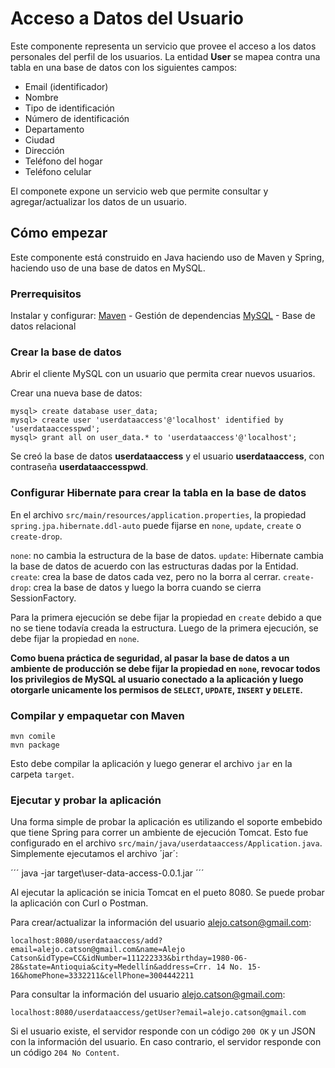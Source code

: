 # Acceso a Datos del Usuario

Este componente representa un servicio que provee el acceso a los datos personales del perfil de los usuarios. La entidad **User** se mapea contra una tabla en una base de datos con los siguientes campos:
- Email (identificador)
- Nombre
- Tipo de identificación
- Número de identificación
- Departamento
- Ciudad
- Dirección
- Teléfono del hogar
- Teléfono celular

El componete expone un servicio web que permite consultar y agregar/actualizar los datos de un usuario.

## Cómo empezar

Este componente está construido en Java haciendo uso de Maven y Spring, haciendo uso de una base de datos en MySQL.

### Prerrequisitos

Instalar y configurar:
[Maven](https://maven.apache.org/) - Gestión de dependencias
[MySQL](https://www.mysql.com/) - Base de datos relacional

### Crear la base de datos

Abrir el cliente MySQL con un usuario que permita crear nuevos usuarios.

Crear una nueva base de datos:
```
mysql> create database user_data;
mysql> create user 'userdataaccess'@'localhost' identified by 'userdataaccesspwd';
mysql> grant all on user_data.* to 'userdataaccess'@'localhost';
```

Se creó la base de datos **userdataaccess** y el usuario **userdataaccess**, con contraseña **userdataaccesspwd**.


### Configurar Hibernate para crear la tabla en la base de datos

En el archivo `src/main/resources/application.properties`, la propiedad `spring.jpa.hibernate.ddl-auto` puede fijarse en `none`, `update`, `create` o `create-drop`.

`none`: no cambia la estructura de la base de datos.
`update`: Hibernate cambia la base de datos de acuerdo con las estructuras dadas por la Entidad.
`create`: crea la base de datos cada vez, pero no la borra al cerrar.
`create-drop`: crea la base de datos y luego la borra cuando se cierra SessionFactory.

Para la primera ejecución se debe fijar la propiedad en `create` debido a que no se tiene todavía creada la estructura. Luego de la primera ejecución, se debe fijar la propiedad en `none`.

**__Como buena práctica de seguridad, al pasar la base de datos a un ambiente de producción se debe fijar la propiedad en `none`, revocar todos los privilegios de MySQL al usuario conectado a la aplicación y luego otorgarle unicamente los permisos de `SELECT`, `UPDATE`, `INSERT` y `DELETE`.__**

### Compilar y empaquetar con Maven

```
mvn comile
mvn package
```

Esto debe compilar la aplicación y luego generar el archivo `jar` en la carpeta `target`.

### Ejecutar y probar la aplicación

Una forma simple de probar la aplicación es utilizando el soporte embebido que tiene Spring para correr un ambiente de ejecución Tomcat. Esto fue configurado en el archivo `src/main/java/userdataaccess/Application.java`. Simplemente ejecutamos el archivo ´jar´:

´´´
java -jar target\user-data-access-0.0.1.jar
´´´

Al ejecutar la aplicación se inicia Tomcat en el pueto 8080. Se puede probar la aplicación con Curl o Postman.

Para crear/actualizar la información del usuario alejo.catson@gmail.com:

```
localhost:8080/userdataaccess/add?email=alejo.catson@gmail.com&name=Alejo Catson&idType=CC&idNumber=111222333&birthday=1980-06-28&state=Antioquia&city=Medellín&address=Crr. 14 No. 15-16&homePhone=3332211&cellPhone=3004442211
```

Para consultar la información del usuario alejo.catson@gmail.com:

```
localhost:8080/userdataaccess/getUser?email=alejo.catson@gmail.com
```

Si el usuario existe, el servidor responde con un código `200 OK` y un JSON con la información del usuario. En caso contrario, el servidor responde con un código `204 No Content`.
